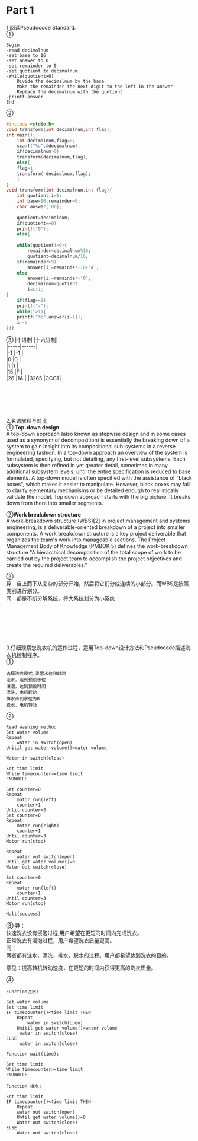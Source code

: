 # Part 1

1.阅读Pseudocode Standard.  
①   
```
Begin  
-read decimalnum  
-set base to 16  
-set answer to 0  
-set remainder to 0  
-set quotient to decimalnum  
-While(quotient≠0)  
    Divide the decimalnum by the base
    Make the remainder the next digit to the left in the answer  
    Replace the decimalnum with the quotient
-printf answer
End
```

②  
```c
#include <stdio.h>
void transform(int decimalnum,int flag);
int main(){
	int decimalnum,flag=0;
	scanf("%d",&decimalnum);
	if(decimalnum>0)
	transform(decimalnum,flag);
	else{
	flag=1;
	transform(-decimalnum,flag);
	}
}
void transform(int decimalnum,int flag){
	int quotient,i=1;
	int base=16,remainder=0;
	char answer[100];
	
	quotient=decimalnum;
	if(quotient==0)
	printf("0");
	else{
	
	while(quotient!=0){
    	remainder=decimalnum%16;
    	quotient=decimalnum/16;
    if(remainder>9)
    	answer[i]=remainder-10+'A';
    else
    	answer[i]=remainder+'0';
    	decimalnum=quotient;
    	i=i+1;
}
	if(flag==1)
	printf("-");
	while(i>1){
	printf("%c",answer[i-1]);
	i--;
}}}
```
③ 
|十进制 |十六进制|  
|-----|------|  
|-1    |-1     |  
|0     |0      |  
|1     |1      |  
|15    |F      |    
|26    |1A     | 
|3265  |CCC1   |  

<br><br><br><br>



2.名词解释与对比  
① **Top-down design**   
A top-down approach (also known as stepwise design and in some cases used as a synonym of decomposition) is essentially the breaking down of a system to gain insight into its compositional sub-systems in a reverse engineering fashion. In a top-down approach an overview of the system is formulated, specifying, but not detailing, any first-level subsystems. Each subsystem is then refined in yet greater detail, sometimes in many additional subsystem levels, until the entire specification is reduced to base elements. A top-down model is often specified with the assistance of "black boxes", which makes it easier to manipulate. However, black boxes may fail to clarify elementary mechanisms or be detailed enough to realistically validate the model. Top down approach starts with the big picture. It breaks down from there into smaller segments.

②**Work breakdown structure**   
A work-breakdown structure (WBS)[2] in project management and systems engineering, is a deliverable-oriented breakdown of a project into smaller components. A work breakdown structure is a key project deliverable that organizes the team's work into manageable sections. The Project Management Body of Knowledge (PMBOK 5) defines the work-breakdown structure "A hierarchical decomposition of the total scope of work to be carried out by the project team to accomplish the project objectives and create the required deliverables." 

③  
异：自上而下从复杂的部分开始，然后将它们分成连续的小部分。而WBS是按照类别进行划分。  
同：都是不断分解系统，将大系统划分为小系统

<br><br><br><br><br>

3.仔细观察您洗衣机的运作过程，运用Top-down设计方法和Pseudocode描述洗衣机控制程序。  
①
```
选择洗衣模式,设置水位和时间
注水，达到预设水位
浸泡，达到预设时间
漂洗，电机转动
排水直到水位为0
脱水，电机转动
```
②
```
Read washing method
Set water volume
Repeat
    water in switch(open)
Unitil get water volume()=water volume

Water in switch(close)

Set time limit
While timecounter>=time limit
ENDWHILE

Set counter=0
Repeat
    motor run(left)
    counter+1
Until counter=3
Set counter=0
Repeat
    motor run(right)
    counter+1
Until counter=3
Motor run(stop)

Repeat
    water out switch(open)
Until get water volume()=0
Water out switch(close)

Set counter=0
Repeat
    motor run(left)
    counter+1
Until counter=3
Motor run(stop)

Halt(success)
```  
③
异：  
快速洗衣没有浸泡过程,用户希望在更短的时间内完成洗衣。  
正常洗衣有浸泡过程，用户希望洗衣质量更高。  
同：  
两者都有注水，漂洗，排水，脱水的过程。用户都希望达到洗衣的目的。  

意见：提高转机转动速度，在更短的时间内获得更高的洗衣质量。  

④
```
Function注水:

Set water volume
Set time limit
IF timecounter()<time limit THEN
    Repeat
        water in switch(open)
    Unitil get water volume()=water volume
     water in switch(close)
ELSE
     water in switch(close)

Function wait(time):

Set time limit
While timecounter>=time limit
ENDWHILE

Function 排水:

Set time limit
IF timecounter()<time limit THEN
    Repeat
    water out switch(open)
    Until get water volume()=0
    Water out switch(close)
ELSE
    Water out switch(close)
```  
